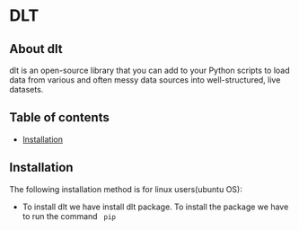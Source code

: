 # DLT
## About dlt
dlt is an open-source library that you can add to your Python scripts to load data from various and often messy data sources into well-structured, live datasets.
## Table of contents
* [Installation](#Installation)
## Installation
The following installation method is for linux users(ubuntu OS):
* To install dlt we have install dlt package. To install the package we have to run the command
   ``` pip```
